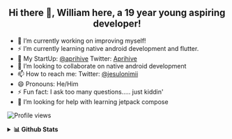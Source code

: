 ## <div align="center">Hi there 👋, William here, a 19 year young aspiring developer!<div>

- 🔭 I’m currently working on improving myself! 
- ⚡ I’m currently learning native android development and flutter.
- 🌱 My StartUp: <a href="https://www.github.com/aprihive">@aprihive</a> Twitter: <a href="https://www.twiiter.com/aprihiveapp">Aprihive</a> 
- 👯 I’m looking to collaborate on native android development
- 📫 How to reach me: Twitter: <a href="https://www.twitter.com/jesulonimii">@jesulonimii</a>
- 😄 Pronouns: He/Him
- ⚡ Fun fact: I ask too many questions..... just kiddin'
- 🤔 I’m looking for help with learning jetpack compose
<!--- 💬 Ask me about ...--> 




![Profile views](https://gpvc.arturio.dev/jesulonimii)  


<details>
  <summary>
   <b>📊 Github Stats</b></summary>
    </br> </br>
  <img src="https://github-readme-stats.vercel.app/api?username=jesulonimii&count_private=true&show_icons=true&include_all_commits=true" alt="Jesulonimii | Stats" />
  <img src="https://cheesits456-readme-stats.vercel.app/api/top-langs?username=jesulonimii&layout=compact&hide=smarty" alt="Jesulonimii | Languages" />
  <img align="center" src="https://github-readme-streak-stats.herokuapp.com/?user=jesulonimii&" alt="Jesulonimii | Streak" />
</details>
